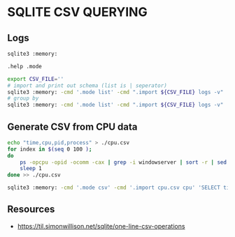 # SQLITE CSV QUERYING

## Logs

```sh
sqlite3 :memory:

.help .mode

export CSV_FILE=''
# import and print out schema (list is | seperator)
sqlite3 :memory: -cmd '.mode list' -cmd ".import ${CSV_FILE} logs -v" 'SELECT * FROM logs LIMIT 10'
# group by
sqlite3 :memory: -cmd '.mode list' -cmd ".import ${CSV_FILE} logs -v" 'SELECT ip, COUNT(ip) FROM logs GROUP BY ip'
```

## Generate CSV from CPU data

```sh
echo "time,cpu,pid,process" > ./cpu.csv
for index in $(seq 0 100 );
do
    ps -opcpu -opid -ocomm -cax | grep -i windowserver | sort -r | sed "s/^/$(date '+%H:%M:%S') /" | sed 's/\t/ /g' | sed 's/  */ /g' | sed 's/ /,/g'
    sleep 1
done >> ./cpu.csv

sqlite3 :memory: -cmd '.mode csv' -cmd '.import cpu.csv cpu' 'SELECT time, COUNT(*), AVG(cpu) FROM cpu '
```

## Resources

- https://til.simonwillison.net/sqlite/one-line-csv-operations
